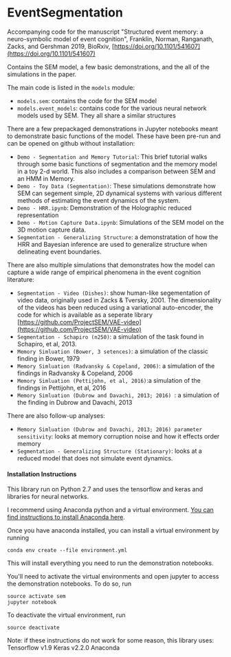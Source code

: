 # EventSegmentation

Accompanying code for the manuscript "Structured event memory: a neuro-symbolic model of event cognition", Franklin, Norman, Ranganath, Zacks, and Gershman 2019, BioRxiv, [https://doi.org/10.1101/541607](https://doi.org/10.1101/541607)

Contains the SEM model,  a few basic demonstrations, and the all of the simulations in the paper.

The main code is listed in the `models` module:
* `models.sem`: contains the code for the SEM model
* `models.event_models`: contains code for the various neural network models used by SEM. They all 
    share a similar structures
    
There are a few prepackaged demonstrations in Jupyter notebooks meant to demonstrate basic functions of the model.
 These have been pre-run and can be opened on github without installation:
* `Demo - Segmentation and Memory Tutorial`: This brief tutorial walks through some basic functions of segmentation and the memory model in a toy 2-d world.  This also includes a comparison between SEM and an HMM in Memory.
* `Demo - Toy Data (Segmentation)`: These simulations demonstrate how SEM can segement simple, 2D dynamical systems with
various different methods of estimating the event dynamics of the system.
* `Demo - HRR.ipynb`: Demonstration of the Holographic reduced representation
* `Demo - Motion Capture Data.ipynb`: Simulations of the SEM model on the 3D motion capture data. 
* `Segmentation - Generalizing Structure`: a demonstratation of how the HRR and Bayesian inference are used
to generalize structure when delineating event boundaries.


There are also multiple simulations that demonstrates how the model can capture a wide range of empirical phenomena
in the event cognition literature:
* `Segmentation - Video (Dishes)`: show human-like segementation of video data, originally used in Zacks & Tversky, 2001.
The dimensionality of the videos has been reduced using a variational auto-encoder, the code for which is available as 
 a seperate library [https://github.com/ProjectSEM/VAE-video](https://github.com/ProjectSEM/VAE-video)
* `Segmentation - Schapiro (n250)`: a simulation of the task found in Schapiro, et al, 2013.
* `Memory Simluation (Bower, 3 setences)`: a simulation of the classic finding in Bower, 1979
* `Memory Simluation (Radvansky & Copeland, 2006)`: a simulation of the findings in Radvansky & Copeland, 2006
* `Memory Simluation (Pettijohn, et al, 2016)`:a simulation of the findings in Pettijohn, et al, 2016
* `Memory Simluation (Dubrow and Davachi, 2013; 2016) `: a simulation of the finding in Dubrow and Davachi, 2013

There are also follow-up analyses:
* `Memory Simluation (Dubrow and Davachi, 2013; 2016) parameter sensitivity`: looks at memory  corruption noise and how it effects order memory
* `Segmentation - Generalizing Structure (Stationary)`: looks at a reduced model that does not simulate event dynamics.

#### Installation Instructions

This library run on Python 2.7 and uses the tensorflow and keras and libraries for neural networks. 

I recommend using Anaconda python and a virtual environment. [You can find instructions to install Anaconda
 here](https://docs.anaconda.com/anaconda/install/).

Once you have anaconda installed, you can install a virtual environment by running

    conda env create --file environment.yml

This will install everything you need to run the demonstration notebooks.

You'll need to activate the virtual environments and open jupyter to access the demonstration notebooks. To do so, run

    source activate sem
    jupyter notebook


To deactivate the virtual environment, run

    source deactivate


Note: if these instructions do not work for some reason, this library uses:
    Tensorflow v1.9
    Keras v2.2.0
    Anaconda